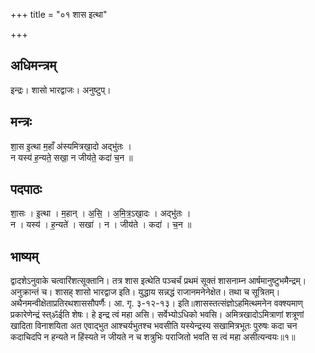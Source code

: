 +++
title = "०१ शास इत्था"

+++
## अधिमन्त्रम्
इन्द्रः। शासो भारद्वाजः। अनुष्टुप्।

## मन्त्रः
शा॒स इ॒त्था म॒हाँ अ॑स्यमित्रखा॒दो अद्भु॑तः ।  
न यस्य॑ ह॒न्यते॒ सखा॒ न जीय॑ते॒ कदा॑ च॒न ॥

## पदपाठः
शा॒सः । इ॒त्था । म॒हान् । अ॒सि॒ । अ॒मि॒त्र॒ऽखा॒दः । अद्भु॑तः ।  
न । यस्य॑ । ह॒न्यते॑ । सखा॑ । न । जीय॑ते । कदा॑ । च॒न ॥

## भाष्यम्
द्वादशेऽनुवाके चत्वारिंशत्सूक्तानि। तत्र शास इत्थेति पञ्चर्चं प्रथमं सूक्तं शासनाम्न आर्षमानुष्टुभमैन्द्रम्। अनुक्रान्तं च। शासह् शासो भारद्वाज इति। युद्धाय सन्नद्धं राजानमनेनेक्षेत। तथा च सूत्रितम्। अथैनमन्वीक्षेताप्रतिरथशाससौपर्णैः। आ. गृ. ३-१२-१३। इति॥शासस्तत्संज्ञोऽहमित्थमनेन वक्श्यमाण् प्रकारेणेन्द्रं स्त्ॐईति शेषः। हे इन्द्र त्वं महा असि। सर्वेभ्योऽधिको भवसि। अमित्रखादोऽमित्राणां शत्रूणां खादिता विनाशयिता अत एवाद्भुत आश्चर्यभुतश्च भवसीति यस्येन्द्रस्य सखामित्रभूतः पुरुषः कदा चन कदाचिदपि न हन्यते न हिंस्यते न जीयते न च शत्रुभिः पराजितो भवति स त्वं महा असीत्यन्वयः॥१॥